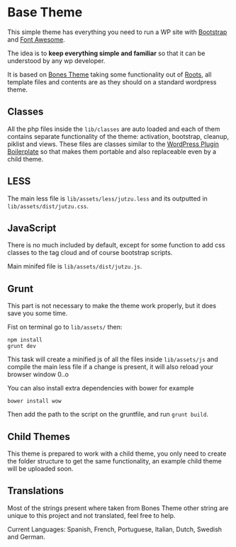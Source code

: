 # Base Theme

This simple theme has everything you need to run a WP site with [Bootstrap](http://getbootstrap.com/) and [Font Awesome](http://fortawesome.github.io/Font-Awesome/).

The idea is to **keep everything simple and familiar** so that it can be understood by any wp developer.

It is based on [Bones Theme](https://github.com/eddiemachado/bones) taking some functionality out of [Roots](https://roots.io/), all template files and contents are as they should on a standard wordpress theme.

## Classes

All the php files inside the `lib/classes` are auto loaded and each of them contains separate functionality of the theme: activation, bootstrap, cleanup, piklist and views. These files are classes similar to the [WordPress Plugin Boilerplate](https://github.com/theantichris/WordPress-Plugin-Boilerplate) so that makes them portable and also replaceable even by a child theme.

## LESS

The main less file  is `lib/assets/less/jutzu.less` and its outputted in `lib/assets/dist/jutzu.css`.

## JavaScript

There is no much included by default, except for some function to add css classes to the tag cloud and of course bootstrap scripts. 

Main minifed file is `lib/assets/dist/jutzu.js`.

## Grunt

This part is not necessary to make the theme work properly, but it does save you some time.

Fist on terminal go to `lib/assets/` then:

    npm install
    grunt dev

This task will create a minified js of all the files inside `lib/assets/js` and compile the main less file if a change is present, it will also reload your browser window 0..o

You can also install extra dependencies with bower for example

    bower install wow

Then add the path to the script on the gruntfile, and run `grunt build`.

## Child Themes

This theme is prepared to work with a child theme, you only need to create the folder structure to get the same functionality, an example child theme will be uploaded soon.

## Translations

Most of the strings present where taken from Bones Theme other string are unique to this project and not translated, feel free to help. 

Current Languages: Spanish, French, Portuguese, Italian, Dutch, Swedish and German. 
